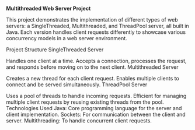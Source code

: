 **Multithreaded Web Server Project**

This project demonstrates the implementation of different types of web servers: a SingleThreaded, Multithreaded, and ThreadPool server, all built in Java. Each version handles client requests differently to showcase various concurrency models in a web server environment.

Project Structure
SingleThreaded Server

Handles one client at a time.
Accepts a connection, processes the request, and responds before moving on to the next client.
Multithreaded Server

Creates a new thread for each client request.
Enables multiple clients to connect and be served simultaneously.
ThreadPool Server

Uses a pool of threads to handle incoming requests.
Efficient for managing multiple client requests by reusing existing threads from the pool.
Technologies Used
Java: Core programming language for the server and client implementation.
Sockets: For communication between the client and server.
Multithreading: To handle concurrent client requests.
